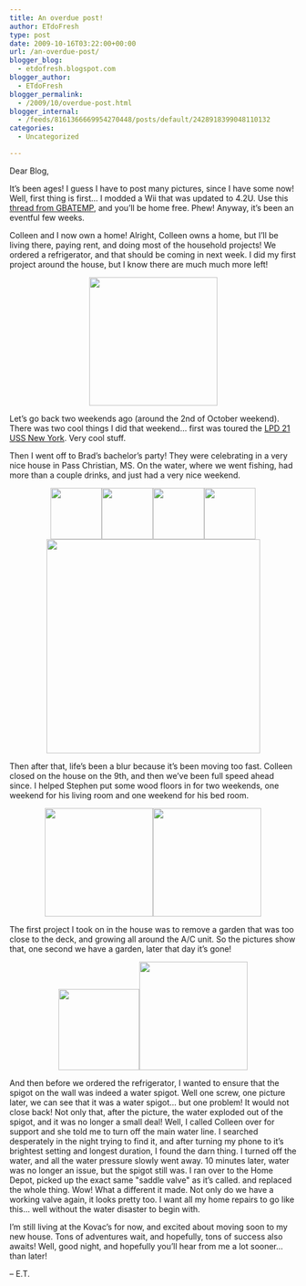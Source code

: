 ```yaml
---
title: An overdue post!
author: ETdoFresh
type: post
date: 2009-10-16T03:22:00+00:00
url: /an-overdue-post/
blogger_blog:
  - etdofresh.blogspot.com
blogger_author:
  - ETdoFresh
blogger_permalink:
  - /2009/10/overdue-post.html
blogger_internal:
  - /feeds/8161366669954270448/posts/default/2428918399048110132
categories:
  - Uncategorized

---
```

Dear Blog,

It&#8217;s been ages! I guess I have to post many pictures, since I have some now! Well, first thing is first&#8230; I modded a Wii that was updated to 4.2U. Use this [thread from GBATEMP][1], and you&#8217;ll be home free. Phew! Anyway, it&#8217;s been an eventful few weeks.

Colleen and I now own a home! Alright, Colleen owns a home, but I&#8217;ll be living there, paying rent, and doing most of the household projects! We ordered a refrigerator, and that should be coming in next week. I did my first project around the house, but I know there are much much more left!

<p align="center">
  <a href="http://lh6.ggpht.com/_yEPuIWl8ybE/StfoGDTaVmI/AAAAAAAAAls/3qndt32cNmk/s1600/CIMG0002.jpg"><img src="http://lh6.ggpht.com/_yEPuIWl8ybE/StfoGDTaVmI/AAAAAAAAAls/3qndt32cNmk/s288/CIMG0002.jpg" width="225" /></a>
</p>

Let&#8217;s go back two weekends ago (around the 2nd of October weekend). There was two cool things I did that weekend&#8230; first was toured the [LPD 21 USS New York][2]. Very cool stuff.

Then I went off to Brad&#8217;s bachelor&#8217;s party! They were celebrating in a very nice house in Pass Christian, MS. On the water, where we went fishing, had more than a couple drinks, and just had a very nice weekend.

<p align="center">
  <a href="http://lh3.ggpht.com/_yEPuIWl8ybE/StfrBC-7KzI/AAAAAAAAAl0/G0K__28fUrU/s1600/CIMG0008.jpg"><img src="http://lh3.ggpht.com/_yEPuIWl8ybE/StfrBC-7KzI/AAAAAAAAAl0/G0K__28fUrU/s144/CIMG0008.jpg" width="90" /></a><a href="http://lh5.ggpht.com/_yEPuIWl8ybE/StfrBibnNAI/AAAAAAAAAl8/KXqXLfod_yY/s1600/CIMG0005.jpg"><img src="http://lh5.ggpht.com/_yEPuIWl8ybE/StfrBibnNAI/AAAAAAAAAl8/KXqXLfod_yY/s144/CIMG0005.jpg" width="90" /></a><a href="http://lh6.ggpht.com/_yEPuIWl8ybE/StfrCI7uPbI/AAAAAAAAAmE/axrUPkEEA3s/s1600/CIMG0010.jpg"><img src="http://lh6.ggpht.com/_yEPuIWl8ybE/StfrCI7uPbI/AAAAAAAAAmE/axrUPkEEA3s/s144/CIMG0010.jpg" width="90" /></a><a href="http://lh5.ggpht.com/_yEPuIWl8ybE/StfrCrXPkqI/AAAAAAAAAmM/iHWUyKwVFzs/s1600/CIMG0020.jpg"><img src="http://lh5.ggpht.com/_yEPuIWl8ybE/StfrCrXPkqI/AAAAAAAAAmM/iHWUyKwVFzs/s144/CIMG0020.jpg" width="90" /></a><a href="http://lh5.ggpht.com/_yEPuIWl8ybE/StfrDTPk54I/AAAAAAAAAmU/WMV2wgnmiVg/s1600/CIMG0012.jpg"><img src="http://lh5.ggpht.com/_yEPuIWl8ybE/StfrDTPk54I/AAAAAAAAAmU/WMV2wgnmiVg/s400/CIMG0012.jpg" width="375" /></a>
</p>

Then after that, life&#8217;s been a blur because it&#8217;s been moving too fast. Colleen closed on the house on the 9th, and then we&#8217;ve been full speed ahead since. I helped Stephen put some wood floors in for two weekends, one weekend for his living room and one weekend for his bed room.

<p align="center">
  <a href="http://lh5.ggpht.com/_yEPuIWl8ybE/StfuUr1T2oI/AAAAAAAAAmc/msO22XteLSI/s1600/IMG_5688.JPG"><img src="http://lh5.ggpht.com/_yEPuIWl8ybE/StfuUr1T2oI/AAAAAAAAAmc/msO22XteLSI/s288/IMG_5688.JPG" width="190" /></a><a href="http://lh5.ggpht.com/_yEPuIWl8ybE/StfuVE4N9VI/AAAAAAAAAmk/Nmn2eCZAJ0M/s1600/IMG_5693.JPG"><img src="http://lh5.ggpht.com/_yEPuIWl8ybE/StfuVE4N9VI/AAAAAAAAAmk/Nmn2eCZAJ0M/s288/IMG_5693.JPG" width="190" /></a>
</p>

The first project I took on in the house was to remove a garden that was too close to the deck, and growing all around the A/C unit. So the pictures show that, one second we have a garden, later that day it&#8217;s gone!

<p align="center">
  <a href="http://lh4.ggpht.com/_yEPuIWl8ybE/StfvmBZwNwI/AAAAAAAAAms/_PLmtuy3onc/s1600/CIMG0009.jpg"><img src="http://lh4.ggpht.com/_yEPuIWl8ybE/StfvmBZwNwI/AAAAAAAAAms/_PLmtuy3onc/s288/CIMG0009.jpg" height="142" /></a><a href="http://lh6.ggpht.com/_yEPuIWl8ybE/Stfvmmh8hRI/AAAAAAAAAm0/-pHTPmvhBw4/s1600/CIMG0015.jpg"><img src="http://lh6.ggpht.com/_yEPuIWl8ybE/Stfvmmh8hRI/AAAAAAAAAm0/-pHTPmvhBw4/s288/CIMG0015.jpg" width="190" /></a>
</p>

And then before we ordered the refrigerator, I wanted to ensure that the spigot on the wall was indeed a water spigot. Well one screw, one picture later, we can see that it was a water spigot&#8230; but one problem! It would not close back! Not only that, after the picture, the water exploded out of the spigot, and it was no longer a small deal! Well, I called Colleen over for support and she told me to turn off the main water line. I searched desperately in the night trying to find it, and after turning my phone to it&#8217;s brightest setting and longest duration, I found the darn thing. I turned off the water, and all the water pressure slowly went away. 10 minutes later, water was no longer an issue, but the spigot still was. I ran over to the Home Depot, picked up the exact same "saddle valve" as it&#8217;s called. and replaced the whole thing. Wow! What a different it made. Not only do we have a working valve again, it looks pretty too. I want all my home repairs to go like this&#8230; well without the water disaster to begin with.

I&#8217;m still living at the Kovac&#8217;s for now, and excited about moving soon to my new house. Tons of adventures wait, and hopefully, tons of success also awaits! Well, good night, and hopefully you&#8217;ll hear from me a lot sooner&#8230; than later!

&#8211; E.T.

 [1]: http://gbatemp.net/index.php?showtopic=183064
 [2]: http://en.wikipedia.org/wiki/USS_New_York_(LPD-21)
